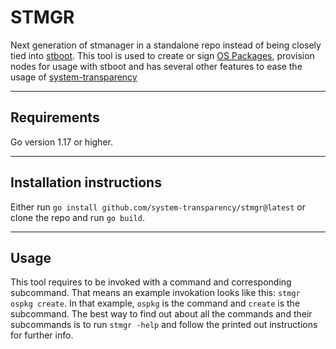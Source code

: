 # STMGR

Next generation of stmanager in a standalone repo instead of being closely tied into [stboot](https://github.com/system-transparency/stboot).
This tool is used to create or sign [OS Packages](https://github.com/system-transparency/system-transparency#OS-Package), provision nodes for usage with stboot and has several other features to ease the usage of [system-transparency](https://github.com/system-transparency/system-transparency)

---

## Requirements

Go version 1.17 or higher.

---

## Installation instructions

Either run `go install github.com/system-transparency/stmgr@latest` or clone the repo and run `go build`.

---

## Usage

This tool requires to be invoked with a command and corresponding subcommand.
That means an example invokation looks like this: `stmgr ospkg create`.
In that example, `ospkg` is the command and `create` is the subcommand.
The best way to find out about all the commands and their subcommands is to run `stmgr -help` and follow the printed out instructions for further info.
